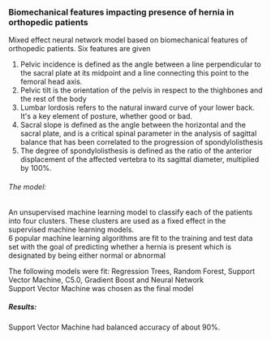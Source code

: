 ### Biomechanical features impacting presence of hernia in orthopedic patients
Mixed effect neural network model based on biomechanical features of orthopedic patients. Six features are given <br>
1) Pelvic incidence is defined as the angle between a line perpendicular to the sacral plate at its midpoint and a line connecting this point to the femoral head axis.
2) Pelvic tilt is the orientation of the pelvis in respect to the thighbones and the rest of the body <br>
3) Lumbar lordosis refers to the natural inward curve of your lower back. It's a key element of posture, whether good or bad. <br>
4) Sacral slope is defined as the angle between the horizontal and the sacral plate, and is a critical spinal parameter in the analysis of sagittal balance that has been correlated to the progression of spondylolisthesis <br>
5) The degree of spondylolisthesis is defined as the ratio of the anterior displacement of the affected vertebra to its sagittal diameter, 
multiplied by 100%. <br>
        
###### The model:
An unsupervised machine learning model to classify each of the patients into four clusters. These clusters are used as a fixed effect in the supervised machine learning models. <br>
6 popular machine learning algorithms are fit to the training and test data set with the goal of predicting whether a hernia is present which is designated by being 
either normal or abnormal <br>

The following models were fit: Regression Trees, Random Forest, Support Vector Machine, C5.0, Gradient Boost and Neural Network <br>
Support Vector Machine was chosen as the final model <br>

##### Results:
Support Vector Machine had balanced accuracy of about 90%.
